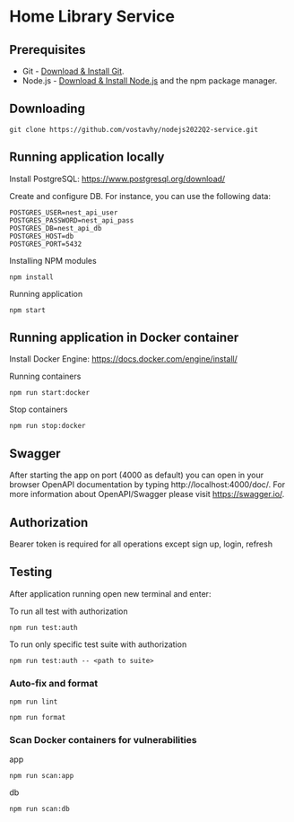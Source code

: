 # Home Library Service

## Prerequisites

- Git - [Download & Install Git](https://git-scm.com/downloads).
- Node.js - [Download & Install Node.js](https://nodejs.org/en/download/) and the npm package manager.

## Downloading

```
git clone https://github.com/vostavhy/nodejs2022Q2-service.git
```

## Running application locally

Install PostgreSQL: https://www.postgresql.org/download/

Create and configure DB. For instance, you can use the following data:

```
POSTGRES_USER=nest_api_user
POSTGRES_PASSWORD=nest_api_pass
POSTGRES_DB=nest_api_db
POSTGRES_HOST=db
POSTGRES_PORT=5432
```

Installing NPM modules

```
npm install
```

Running application

```
npm start
```

## Running application in Docker container

Install Docker Engine: https://docs.docker.com/engine/install/

Running containers

```
npm run start:docker
```

Stop containers

```
npm run stop:docker
```

## Swagger

After starting the app on port (4000 as default) you can open
in your browser OpenAPI documentation by typing http://localhost:4000/doc/.
For more information about OpenAPI/Swagger please visit https://swagger.io/.

## Authorization

Bearer token is required for all operations except sign up, login, refresh

## Testing

After application running open new terminal and enter:

To run all test with authorization

```
npm run test:auth
```

To run only specific test suite with authorization

```
npm run test:auth -- <path to suite>
```

### Auto-fix and format

```
npm run lint
```

```
npm run format
```

### Scan Docker containers for vulnerabilities

app

```
npm run scan:app
```

db

```
npm run scan:db
```
